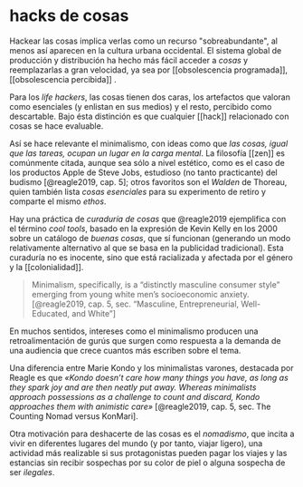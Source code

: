 # hacks de cosas
Hackear las cosas implica verlas como un recurso "sobreabundante", al menos así aparecen en la cultura urbana occidental. El sistema global de producción y distribución ha hecho más fácil acceder a *cosas* y reemplazarlas a gran velocidad, ya sea por [[obsolescencia programada]], [[obsolescencia percibida]] .

Para los *life hackers*, las cosas tienen dos caras, los artefactos que valoran como esenciales (y enlistan en sus medios) y el resto, percibido como descartable. Bajo ésta distinción es que cualquier [[hack]] relacionado con cosas se hace evaluable.

Así se hace relevante el minimalismo, con ideas como que *las cosas, igual que las tareas, ocupan un lugar en la carga mental*. La filosofía [[zen]] es comúnmente citada, aunque sea sólo a nivel estético, como es el caso de los productos Apple de Steve Jobs, estudioso (no tanto practicante) del budismo \[@reagle2019, cap. 5]\; otros favoritos son el *Walden* de Thoreau, quien también lista *cosas esenciales* para su experimento de retiro y comparte el mismo *ethos*.

Hay una práctica de *curaduría de cosas* que @reagle2019 ejemplifica con el término *cool tools*, basado en la expresión de Kevin Kelly en los 2000 sobre un catálogo de *buenas cosas*, que sí funcionan (generando un modo relativamente alternativo al que se basa en la publicidad tradicional). Esta curaduría no es inocente, sino que está racializada y afectada por el género y la [[colonialidad]].

>Minimalism, specifically, is a “distinctly masculine consumer style” emerging from young white men’s socioeconomic anxiety. [@reagle2019, cap. 5, sec. “Masculine, Entrepreneurial, Well-Educated, and White”]

En muchos sentidos, intereses como el minimalismo producen una retroalimentación de gurús que surgen como respuesta a la demanda de una audiencia que crece cuantos más escriben sobre el tema.

Una diferencia entre Marie Kondo y los minimalistas varones, destacada por Reagle es que *«Kondo doesn’t care how many things you have, as long as they spark joy and are then neatly put away. Whereas minimalists approach possessions as a challenge to count and discard, Kondo approaches them with animistic care»* [@reagle2019, cap. 5, sec. The Counting Nomad versus KonMari].

Otra motivación para deshacerte de las cosas es el *nomadismo*, que incita a vivir en diferentes lugares del mundo (y por tanto, viajar ligero), una actividad más realizable si sus protagonistas pueden pagar los viajes y las estancias sin recibir sospechas por su color de piel o alguna sospecha de ser *ilegales*.
